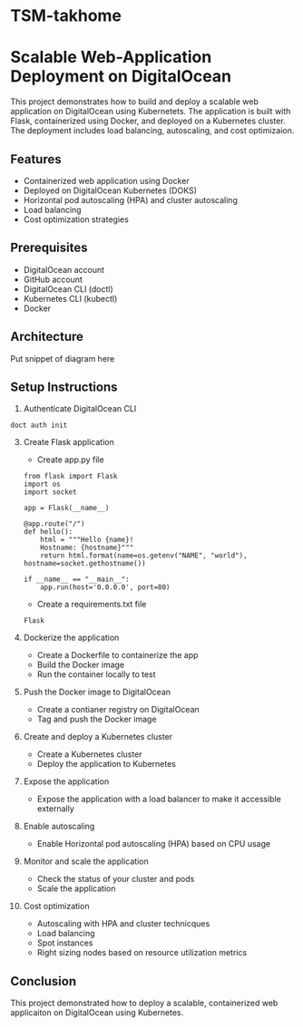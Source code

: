# TSM-takhome

# Scalable Web-Application Deployment on DigitalOcean
This project demonstrates how to build and deploy a scalable web application on DigitalOcean using Kubernetets. The application is built with Flask, containerized using Docker, and deployed on a Kubernetes cluster. The deployment includes load balancing, autoscaling, and cost optimizaion. 

## Features
- Containerized web application using Docker
- Deployed on DigitalOcean Kubernetes (DOKS)
- Horizontal pod autoscaling (HPA) and cluster autoscaling 
- Load balancing
- Cost optimization strategies

## Prerequisites 
- DigitalOcean account
- GitHub account
- DigitalOcean CLI (doctl)
- Kubernetes CLI (kubectl)
- Docker

## Architecture 

Put snippet of diagram here


## Setup Instructions  

1) Authenticate DigitalOcean CLI
   
```
doct auth init 
```

3) Create Flask application
   - Create app.py file 

   ```
   from flask import Flask
   import os
   import socket

   app = Flask(__name__)

   @app.route("/")
   def hello():
       html = """Hello {name}!
       Hostname: {hostname}"""
       return html.format(name=os.getenv("NAME", "world"), hostname=socket.gethostname())

   if __name__ == "__main__":
       app.run(host='0.0.0.0', port=80)
    ```

   - Create a requirements.txt file

   ```
   Flask
   ```
  
3) Dockerize the application
   - Create a Dockerfile to containerize the app
   - Build the Docker image
   - Run the container locally to test
4) Push the Docker image to DigitalOcean
   - Create a contianer registry on DigitalOcean
   - Tag and push the Docker image
5) Create and deploy a Kubernetes cluster
   - Create a Kubernetes cluster
   - Deploy the application to Kubernetes
6) Expose the application
   - Expose the application with a load balancer to make it accessible externally
7) Enable autoscaling
   - Enable Horizontal pod autoscaling (HPA) based on CPU usage
8) Monitor and scale the application
   - Check the status of your cluster and pods
   - Scale the application
9) Cost optimization
   - Autoscaling with HPA and cluster technicques
   - Load balancing
   - Spot instances
   - Right sizing nodes based on resource utilization metrics

## Conclusion 
This project demonstrated how to deploy a scalable, containerized web applicaiton on DigitalOcean using Kubernetes. 



   








